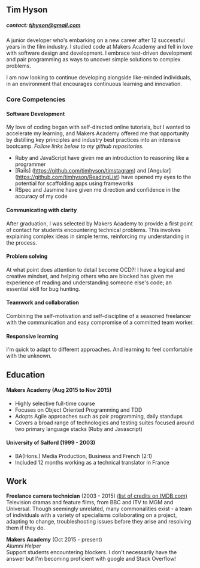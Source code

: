 ## Tim Hyson
##### contact:  tjhyson@gmail.com  
A junior developer who's embarking on a new career after 12 successful years in the film industry.  I studied code at Makers Academy and fell in love with software design and development.  I embrace test-driven development and pair programming as ways to uncover simple solutions to complex problems.   

I am now looking to continue developing alongside like-minded individuals, in an environment that encourages continuous learning and innovation.

### Core Competencies

#### Software Development
My love of coding began with self-directed online tutorials, but I wanted to accelerate my learning, and Makers Academy offered me that opportunity by distilling key principles and industry best practices into an intensive bootcamp.  *Follow links below to my github repositories.*

- Ruby and JavaScript have given me an introduction to reasoning like a programmer
- [Rails] (https://github.com/timhyson/timstagram) and [Angular] (https://github.com/timhyson/ReadingList) have opened my eyes to the potential for scaffolding apps using frameworks
- RSpec and Jasmine have given me direction and confidence in the accuracy of my code

#### Communicating with clarity
After graduation, I was selected by Makers Academy to provide a first point of contact for students encountering technical problems.  This involves explaining complex ideas in simple terms, reinforcing my understanding in the process.

#### Problem solving
At what point does attention to detail become OCD?!  I have a logical and creative mindset, and helping others who are blocked has given me experience of reading and understanding someone else's code; an essential skill for bug hunting.

#### Teamwork and collaboration
Combining the self-motivation and self-discipline of a seasoned freelancer with the communication and easy compromise of a committed team worker.

#### Responsive learning
I'm quick to adapt to different approaches.  And learning to feel comfortable with the unknown.

## Education

#### Makers Academy (Aug 2015 to Nov 2015)
- Highly selective full-time course
- Focuses on Object Oriented Programming and TDD
- Adopts Agile approaches such as pair programming, daily standups
- Covers a broad range of technologies and testing suites focused around two primary language stacks (Ruby and Javascript)

#### University of Salford (1999 - 2003)
- BA(Hons.) Media Production, Business and French (2:1)
- Included 12 months working as a technical translator in France

## Work
**Freelance camera technician** (2003 - 2015)  [(list of credits on IMDB.com)](http://www.imdb.com/name/nm2575314/?ref_=fn_al_nm_1)  
Television dramas and feature films, from BBC and ITV to MGM and Universal.  Though seemingly unrelated, many commonalities exist - a team of individuals with a variety of specialisms collaborating on a project, adapting to change, troubleshooting issues before they arise and resolving them if they do.

**Makers Academy** (Oct 2015 - present)    
*Alumni Helper*  
Support students encountering blockers.  I don't necessarily have the answer but I'm becoming proficient with google and Stack Overflow!
